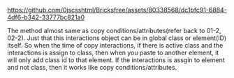 
https://github.com/0jscsshtml/Bricksfree/assets/80338568/dc1bfc91-6884-4df6-b342-33777bc821a0

The method almost same as copy conditions/attributes(refer back to 01-2, 02-2). Just that this interactions object can be in global class or element(ID) itself. So when
the time of copy interactions, if there is active class and the interactions is assign to class, then when you paste to another element, it will only add class id to 
that element. If the interactions is assgin to element and not class, then it works like copy conditions/attributes.
